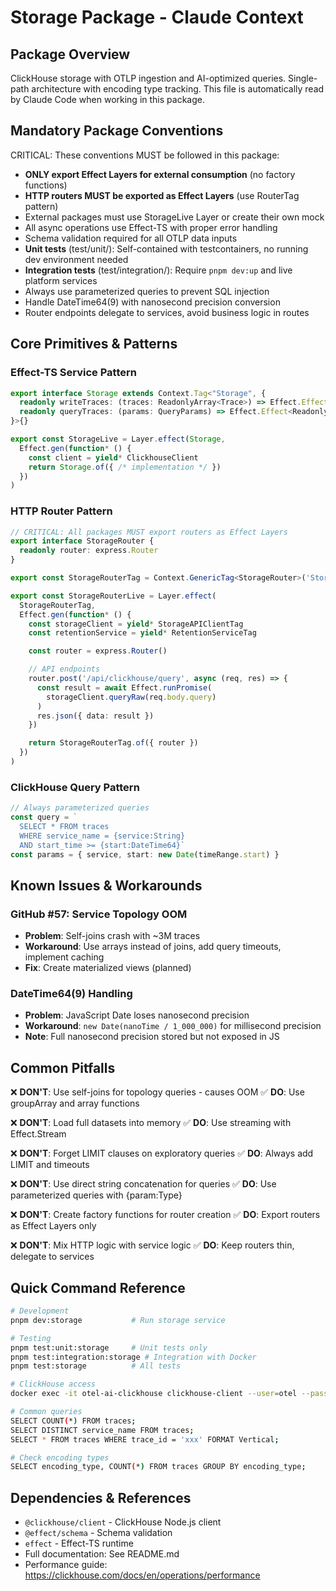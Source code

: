 # Storage Package - Claude Context

## Package Overview
ClickHouse storage with OTLP ingestion and AI-optimized queries. Single-path architecture with encoding type tracking.
This file is automatically read by Claude Code when working in this package.

## Mandatory Package Conventions
CRITICAL: These conventions MUST be followed in this package:
- **ONLY export Effect Layers for external consumption** (no factory functions)
- **HTTP routers MUST be exported as Effect Layers** (use RouterTag pattern)
- External packages must use StorageLive Layer or create their own mock
- All async operations use Effect-TS with proper error handling
- Schema validation required for all OTLP data inputs
- **Unit tests** (test/unit/): Self-contained with testcontainers, no running dev environment needed
- **Integration tests** (test/integration/): Require `pnpm dev:up` and live platform services
- Always use parameterized queries to prevent SQL injection
- Handle DateTime64(9) with nanosecond precision conversion
- Router endpoints delegate to services, avoid business logic in routes

## Core Primitives & Patterns

### Effect-TS Service Pattern
```typescript
export interface Storage extends Context.Tag<"Storage", {
  readonly writeTraces: (traces: ReadonlyArray<Trace>) => Effect.Effect<void, StorageError, never>
  readonly queryTraces: (params: QueryParams) => Effect.Effect<ReadonlyArray<Trace>, StorageError, never>
}>{}

export const StorageLive = Layer.effect(Storage,
  Effect.gen(function* () {
    const client = yield* ClickhouseClient
    return Storage.of({ /* implementation */ })
  })
)
```

### HTTP Router Pattern
```typescript
// CRITICAL: All packages MUST export routers as Effect Layers
export interface StorageRouter {
  readonly router: express.Router
}

export const StorageRouterTag = Context.GenericTag<StorageRouter>('StorageRouter')

export const StorageRouterLive = Layer.effect(
  StorageRouterTag,
  Effect.gen(function* () {
    const storageClient = yield* StorageAPIClientTag
    const retentionService = yield* RetentionServiceTag

    const router = express.Router()

    // API endpoints
    router.post('/api/clickhouse/query', async (req, res) => {
      const result = await Effect.runPromise(
        storageClient.queryRaw(req.body.query)
      )
      res.json({ data: result })
    })

    return StorageRouterTag.of({ router })
  })
)
```

### ClickHouse Query Pattern
```typescript
// Always parameterized queries
const query = `
  SELECT * FROM traces
  WHERE service_name = {service:String}
  AND start_time >= {start:DateTime64}`
const params = { service, start: new Date(timeRange.start) }
```

## Known Issues & Workarounds

### GitHub #57: Service Topology OOM
- **Problem**: Self-joins crash with ~3M traces
- **Workaround**: Use arrays instead of joins, add query timeouts, implement caching
- **Fix**: Create materialized views (planned)

### DateTime64(9) Handling
- **Problem**: JavaScript Date loses nanosecond precision
- **Workaround**: `new Date(nanoTime / 1_000_000)` for millisecond precision
- **Note**: Full nanosecond precision stored but not exposed in JS

## Common Pitfalls

❌ **DON'T**: Use self-joins for topology queries - causes OOM
✅ **DO**: Use groupArray and array functions

❌ **DON'T**: Load full datasets into memory
✅ **DO**: Use streaming with Effect.Stream

❌ **DON'T**: Forget LIMIT clauses on exploratory queries
✅ **DO**: Always add LIMIT and timeouts

❌ **DON'T**: Use direct string concatenation for queries
✅ **DO**: Use parameterized queries with {param:Type}

❌ **DON'T**: Create factory functions for router creation
✅ **DO**: Export routers as Effect Layers only

❌ **DON'T**: Mix HTTP logic with service logic
✅ **DO**: Keep routers thin, delegate to services

## Quick Command Reference

```bash
# Development
pnpm dev:storage           # Run storage service

# Testing
pnpm test:unit:storage     # Unit tests only
pnpm test:integration:storage # Integration with Docker
pnpm test:storage          # All tests

# ClickHouse access
docker exec -it otel-ai-clickhouse clickhouse-client --user=otel --password=otel123

# Common queries
SELECT COUNT(*) FROM traces;
SELECT DISTINCT service_name FROM traces;
SELECT * FROM traces WHERE trace_id = 'xxx' FORMAT Vertical;

# Check encoding types
SELECT encoding_type, COUNT(*) FROM traces GROUP BY encoding_type;
```

## Dependencies & References
- `@clickhouse/client` - ClickHouse Node.js client
- `@effect/schema` - Schema validation
- `effect` - Effect-TS runtime
- Full documentation: See README.md
- Performance guide: https://clickhouse.com/docs/en/operations/performance